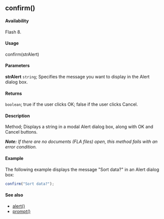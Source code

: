## confirm()

#### Availability

Flash 8.

#### Usage

confirm(strAlert)

#### Parameters

**strAlert** `string`; Specifies the message you want to display in the Alert dialog box.

#### Returns

`boolean`; true if the user clicks OK; false if the user clicks Cancel.

#### Description

Method; Displays a string in a modal Alert dialog box, along with OK and Cancel buttons.

***Note:** If there are no documents (FLA files) open, this method fails with an error condition.*

#### Example

The following example displays the message "Sort data?" in an Alert dialog box:

```javascript
confirm("Sort data?");
```

#### See also

- [alert()](../Top-Level_Functions_and_Methods/alert.md)
- [prompt()](../Top-Level_Functions_and_Methods/prompt.md)
